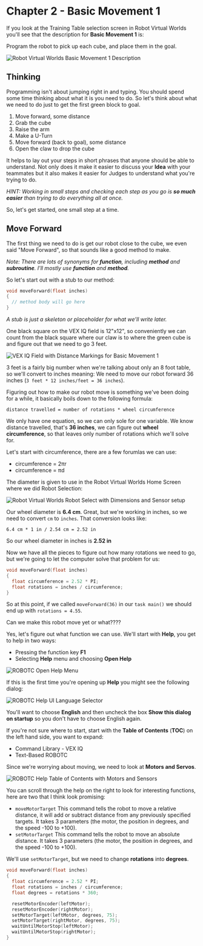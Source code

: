 # Chapter 2 - Basic Movement 1

If you look at the Training Table selection screen in Robot Virtual Worlds you'll see that the description for **Basic Movement 1** is:

Program the robot to pick up each cube, and place them in the goal.

![Robot Virtual Worlds Basic Movement 1 Description](./images/ch2/RVW_Basic_Movement_1_Description.png)

## Thinking

Programming isn't about jumping right in and typing.  You should spend some time thinking about what it is you need to do.  So let's think about what we need to do just to get the first green block to goal.

1. Move forward, some distance
2. Grab the cube
3. Raise the arm
4. Make a U-Turn
5. Move forward (back to goal), some distance
6. Open the claw to drop the cube

It helps to lay out your steps in short phrases that anyone should be able to understand.  Not only does it make it easier to discuss your **Idea** with your teammates but it also makes it easier for Judges to understand what you're trying to do.

_HINT: Working in small steps and checking each step as you go is **so much easier** than trying to do everything all at once._

So, let's get started, one small step at a time.

## Move Forward

The first thing we need to do is get our robot close to the cube, we even said "Move Forward", so that sounds like a good method to make.

_Note: There are lots of synonyms for **function**, including **method** and **subroutine**.  I'll mostly use **function** and **method**._

So let's start out with a stub to our method:

```c
void moveForward(float inches)
{
  // method body will go here
}
```

_A stub is just a skeleton or placeholder for what we'll write later._

One black square on the VEX IQ field is 12"x12", so conveniently we can count from the black square where our claw is to where the green cube is and figure out that we need to go 3 feet.  

![VEX IQ Field with Distance Markings for Basic Movement 1](./images/ch2/VEX_IQ_Field_with_Distance_Markings_for_Basic_Movement_1.png)

3 feet is a fairly big number when we're talking about only an 8 foot table, so we'll convert to inches meaning: We need to move our robot forward 36 inches (`3 feet * 12 inches/feet = 36 inches`).

Figuring out how to make our robot move is something we've been doing for a while, it basically boils down to the following formula:

`distance travelled = number of rotations * wheel circumference`

We only have one equation, so we can only sole for one variable.  We know distance travelled, that's **36 inches**, we can figure out **wheel circumference**, so that leaves only number of rotations which we'll solve for.

Let's start with circumference, there are a few forumlas we can use:

* circumference = 2&pi;r
* circumference = &pi;d

The diameter is given to use in the Robot Virtual Worlds Home Screen where we did Robot Selection:

![Robot Virtual Worlds Robot Select with Dimensions and Sensor setup](./images/ch2/Robot_Virtual_Worlds_Robot_Select_with_Dimensions_and_Sensor_setup.png)

Our wheel diameter is **6.4 cm**.  Great, but we're working in inches, so we need to convert `cm` to `inches`.  That conversion looks like:

`6.4 cm * 1 in / 2.54 cm = 2.52 in`

So our wheel diameter in inches is **2.52 in**

Now we have all the pieces to figure out how many rotations we need to go, but we're going to let the computer solve that problem for us:

```c
void moveForward(float inches)
{
  float circumference = 2.52 * PI;
  float rotations = inches / circumference;
}
```

So at this point, if we called `moveForward(36)` in our `task main()` we should end up with `rotations = 4.55`.

Can we make this robot move yet or what????

Yes, let's figure out what function we can use.  We'll start with **Help**, you get to help in two ways:

* Pressing the function key **F1**
* Selecting **Help** menu and choosing **Open Help**

![ROBOTC Open Help Menu](./images/ch2/ROBOTC_Open_Help.png)

If this is the first time you're opening up **Help** you might see the following dialog:

![ROBOTC Help UI Language Selector](./images/ch2/ROBOTC_Help_UI_Language_Selector.png)

You'll want to choose **English** and then uncheck the box **Show this dialog on startup** so you don't have to choose English again.

If you're not sure where to start, start with the **Table of Contents** (**TOC**) on the left hand side, you want to expand:

* Command Library - VEX IQ
* Text-Based ROBOTC

Since we're worrying about moving, we need to look at **Motors and Servos**.

![ROBOTC Help Table of Contents with Motors and Sensors](./images/ch2/ROBOTC_Help_Table_of_Contents_with_Motors_and_Sensors.png)

You can scroll through the help on the right to look for interesting functions, here are two that I think look promising:

* `moveMotorTarget` This command tells the robot to move a relative distance, it will add or subtract distance from any previously specified targets.  It takes 3 parameters (the motor, the position in degrees, and the speed -100 to +100).
* `setMotorTarget`  This command tells the robot to move an absolute distance.  It takes 3 parameters (the motor, the position in degrees, and the speed -100 to +100).

We'll use `setMotorTarget`, but we need to change **rotations** into **degrees**.

```c
void moveForward(float inches)
{
  float circumference = 2.52 * PI;
  float rotations = inches / circumference;
  float degrees = rotations * 360;

  resetMotorEncoder(leftMotor);
  resetMotorEncoder(rightMotor);
  setMotorTarget(leftMotor, degrees, 75);
  setMotorTarget(rightMotor, degrees, 75);
  waitUntilMotorStop(leftMotor);
  waitUntilMotorStop(rightMotor);
}
```



